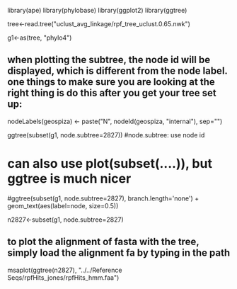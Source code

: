 library(ape)
library(phylobase)
library(ggplot2)
library(ggtree)

tree<-read.tree("uclust_avg_linkage/rpf_tree_uclust.0.65.nwk")

g1<-as(tree, "phylo4")

## when plotting the subtree, the node id will be displayed, which is different from the node label. one things to make sure you are looking at the right thing is do this after you get your tree set up: ##
nodeLabels(geospiza) <- paste("N", nodeId(geospiza, "internal"), sep="")

ggtree(subset(g1, node.subtree=2827)) #node.subtree: use node id
# can also use plot(subset(....)), but ggtree is much nicer
#ggtree(subset(g1, node.subtree=2827), branch.length='none') + geom_text(aes(label=node, size=0.5))

n2827<-subset(g1, node.subtree=2827)

## to plot the alignment of fasta with the tree, simply load the alignment fa by typing in the path
msaplot(ggtree(n2827), "../../Reference Seqs/rpfHits_jones/rpfHits_hmm.faa")
